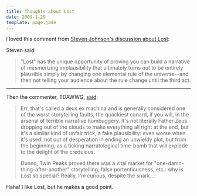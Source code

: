 ```yaml
---
title: Thoughts about Lost
date: 2009-1-29
template: page.jade
---
```


I loved this comment from [Steven Johnson's discussion about Lost](http://www.boingboing.net/2009/01/22/how-lost-bends-the-r.html):
  
  
Steven said:
  
  

>   
> "Lost" has the unique opportunity of proving you can build a narrative
> of mesmerizing implausibility that ultimately turns out to be entirely
> plausible simply by changing one elemental rule of the universe--and then
> not telling your audience about the rule change until the third act.
>   
> 

  
----

Then the commenter, TDAWWG, [said](http://www.boingboing.net/2009/01/22/how-lost-bends-the-r.html#comment-386112):
  
  

>   
> Err, that's called a deus ex machina and is generally considered one of
> the worst storytelling faults, the quackiest canard, if you will, in the
> arsenal of terrible narrative humbuggery. It's not literally Father Zeus
> dropping out of the clouds to make everything all right at the end, but
> it's a similar kind of unfair trick, a fake plausibility: even worse when
> it's used, not out of desperation in ending an unwieldy plot, but from
> the beginning, as a ticking narratological time-bomb that will explode
> to the delight of the credulous.
>   
>   
> Dunno, Twin Peaks proved there was a vital market for "one-damn-thing-after-another"
> storytelling, false portentiousness, etc.: why is Lost so special? Really,
> I'm curious, despite the snark....
>   
> 

  
  
Haha! I like Lost, but he makes a good point.

